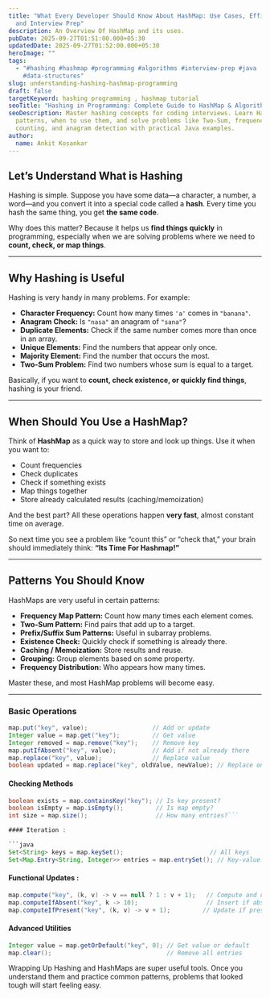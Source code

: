 ```yaml
---
title: "What Every Developer Should Know About HashMap: Use Cases, Efficiency,
  and Interview Prep"
description: An Overview Of HashMap and its uses.
pubDate: 2025-09-27T01:51:00.000+05:30
updatedDate: 2025-09-27T01:52:00.000+05:30
heroImage: ""
tags:
  - "#hashing #hashmap #programming #algorithms #interview-prep #java
    #data-structures"
slug: understanding-hashing-hashmap-programming
draft: false
targetKeyword: hashing programming , hashmap tutorial
seoTitle: "Hashing in Programming: Complete Guide to HashMap & Algorithms"
seoDescription: Master hashing concepts for coding interviews. Learn HashMap
  patterns, when to use them, and solve problems like Two-Sum, frequency
  counting, and anagram detection with practical Java examples.
author:
  name: Ankit Kosankar
---
```


## Let’s Understand What is Hashing


Hashing is simple. Suppose you have some data—a character, a number, a word—and you convert it into a special code called a **hash**. Every time you hash the same thing, you get **the same code**.

Why does this matter? Because it helps us **find things quickly** in programming, especially when we are solving problems where we need to **count, check, or map things**.

---

## Why Hashing is Useful
Hashing is very handy in many problems. For example:

- **Character Frequency:** Count how many times `'a'` comes in `"banana"`.
- **Anagram Check:** Is `"nasa"` an anagram of `"sana"`?
- **Duplicate Elements:** Check if the same number comes more than once in an array.
- **Unique Elements:** Find the numbers that appear only once.
- **Majority Element:** Find the number that occurs the most.
- **Two-Sum Problem:** Find two numbers whose sum is equal to a target.

Basically, if you want to **count, check existence, or quickly find things**, hashing is your friend.

---

## When Should You Use a HashMap?
Think of **HashMap** as a quick way to store and look up things. Use it when you want to:

- Count frequencies 
- Check duplicates 
- Check if something exists 
- Map things together 
- Store already calculated results (caching/memoization) 

And the best part? All these operations happen **very fast**, almost constant time on average.

So next time you see a problem like “count this” or “check that,” your brain should immediately think: **“Its Time For Hashmap!”** 

---

## Patterns You Should Know
HashMaps are very useful in certain patterns:

- **Frequency Map Pattern:** Count how many times each element comes.
- **Two-Sum Pattern:** Find pairs that add up to a target.
- **Prefix/Suffix Sum Patterns:** Useful in subarray problems.
- **Existence Check:** Quickly check if something is already there.
- **Caching / Memoization:** Store results and reuse.
- **Grouping:** Group elements based on some property.
- **Frequency Distribution:** Who appears how many times.

Master these, and most HashMap problems will become easy.

---

### Basic Operations
```java
map.put("key", value);                  // Add or update
Integer value = map.get("key");         // Get value
Integer removed = map.remove("key");    // Remove key
map.putIfAbsent("key", value);          // Add if not already there
map.replace("key", value);              // Replace value
boolean updated = map.replace("key", oldValue, newValue); // Replace only if value matches
```

#### Checking Methods

```java
boolean exists = map.containsKey("key"); // Is key present?
boolean isEmpty = map.isEmpty();         // Is map empty?
int size = map.size();                   // How many entries?```

#### Iteration :

```java
Set<String> keys = map.keySet();                        // All keys
Set<Map.Entry<String, Integer>> entries = map.entrySet(); // Key-value pairs
```

#### Functional Updates :

```java
map.compute("key", (k, v) -> v == null ? 1 : v + 1);   // Compute and update
map.computeIfAbsent("key", k -> 10);                   // Insert if absent
map.computeIfPresent("key", (k, v) -> v + 1);         // Update if present
```

#### Advanced Utilities

```java
Integer value = map.getOrDefault("key", 0); // Get value or default
map.clear();                                // Remove all entries
```

Wrapping Up
Hashing and HashMaps are super useful tools. Once you understand them and practice common patterns, problems that looked tough will start feeling easy.
